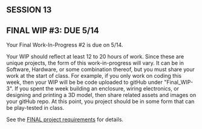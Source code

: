 ## SESSION 13

## FINAL WIP #3: DUE 5/14
Your Final Work-In-Progress #2 is due on 5/14.      

Your WIP should reflect at least 12 to 20 hours of work. Since these are unique projects, the form of this work-in-progress will vary. It can be in Software, Hardware, or some combination thereof, but you must share your work at the start of class. For example, if you only work on coding this week, then your WIP will be be code uploaded to gitHub under "Final_WIP-3". If you spent the week building an enclosure, wiring electronics, or designing and printing a 3D model, then share related assets and images on your gitHub repo. At this point, you project should be in some form that can be play-tested in class.

See the [FINAL project requirements](https://github.com/entertainmenttechnology/Pokorny-MTEC2280_HD11-12-Spring2025/blob/main/assignments/FINAL.md) for details.